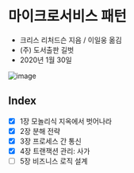 # 마이크로서비스 패턴

* 크리스 리처드슨 지음 / 이일웅 옮김
* (주) 도서출판 길벗
* 2020년 1월 30일

![image](http://image.yes24.com/goods/86542732/200x0)

## Index

- [x] 1장 모놀리식 지옥에서 벗어나라
- [x] 2장 분해 전략
- [x] 3장 프로세스 간 통신
- [x] 4장 트랜잭션 관리: 사가
- [ ] 5장 비즈니스 로직 설계